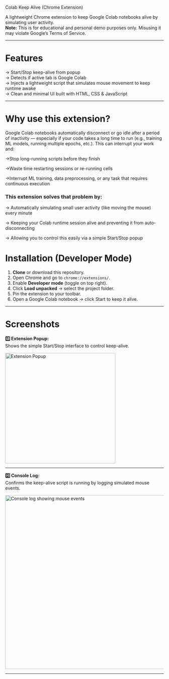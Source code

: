 Colab Keep Alive (Chrome Extension)

A lightweight Chrome extension to keep Google Colab notebooks alive by simulating user activity.  
**Note:** This is for educational and personal demo purposes only. Misusing it may violate Google’s Terms of Service.

---

# Features
-> Start/Stop keep-alive from popup  
-> Detects if active tab is Google Colab  
-> Injects a lightweight script that simulates mouse movement to keep runtime awake  
-> Clean and minimal UI built with HTML, CSS & JavaScript

---
# Why use this extension?
Google Colab notebooks automatically disconnect or go idle after a period of inactivity — especially if your code takes a long time to run (e.g., training ML models, running multiple epochs, etc.).
This can interrupt your work and:

  ->Stop long-running scripts before they finish

  ->Waste time restarting sessions or re-running cells
  
  ->Interrupt ML training, data preprocessing, or any task that requires continuous execution

### This extension solves that problem by:

-> Automatically simulating small user activity (like moving the mouse) every minute

-> Keeping your Colab runtime session alive and preventing it from auto-disconnecting

-> Allowing you to control this easily via a simple Start/Stop popup

# Installation (Developer Mode)

1. **Clone** or download this repository.
2. Open Chrome and go to `chrome://extensions/`.
3. Enable **Developer mode** (toggle on top right).
4. Click **Load unpacked** → select the project folder.
5. Pin the extension to your toolbar.
6. Open a Google Colab notebook → click Start to keep it alive.

---
# Screenshots

**1️⃣ Extension Popup:**  
Shows the simple Start/Stop interface to control keep-alive.

<img width="350" alt="Extension Popup" src="https://github.com/user-attachments/assets/ca8b8fdc-4e37-4cac-9045-8abcbc448971" />

---

**2️⃣ Console Log:**  
Confirms the keep-alive script is running by logging simulated mouse events.

<img width="551" alt="Console log showing mouse events" src="https://github.com/user-attachments/assets/0c406e4a-8ed3-479c-a4b2-467a002f8ab1" />

---
